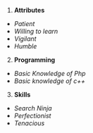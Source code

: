1. **Attributes**
  * _Patient_
  * _Willing to learn_
  * _Vigilant_
  * _Humble_
2. **Programming**
  * _Basic Knowledge of Php_
  * _Basic knowledge of c++_
3. **Skills**
  * _Search Ninja_
  * _Perfectionist_
  * _Tenacious_
